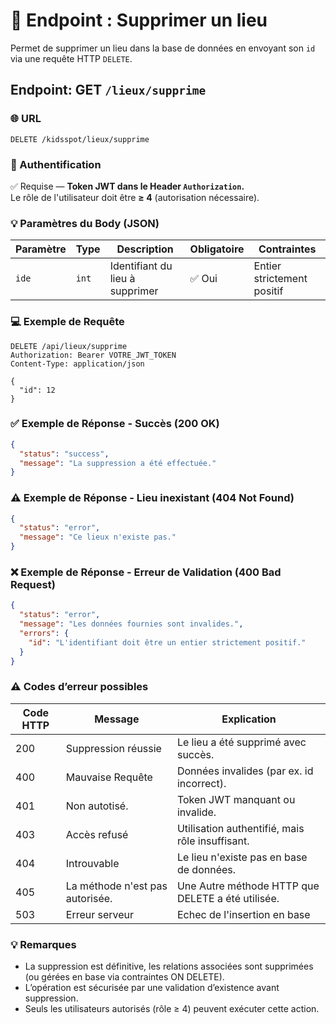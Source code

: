 # 📍 Endpoint : Supprimer un lieu
Permet de supprimer un lieu dans la base de données en envoyant son `id` via une requête HTTP `DELETE`.

## Endpoint: GET `/lieux/supprime`

### 🌐 URL
```
DELETE /kidsspot/lieux/supprime
```

### 🔐 Authentification
✅ Requise — **Token JWT dans le Header `Authorization`.**  
Le rôle de l'utilisateur doit être **≥ 4** (autorisation nécessaire).

### 💡 Paramètres du Body (JSON)
| Paramètre | Type | Description | Obligatoire | Contraintes |
|-----------|------|-------------|-------------|-------------|
| `ide` | `int` | Identifiant du lieu à supprimer | ✅ Oui | Entier strictement positif |

### 💻 Exemple de Requête
```http
DELETE /api/lieux/supprime
Authorization: Bearer VOTRE_JWT_TOKEN
Content-Type: application/json

{
  "id": 12
}
```

### ✅ Exemple de Réponse - Succès (200 OK)
```json
{
  "status": "success",
  "message": "La suppression a été effectuée."
}
```

### ⚠️ Exemple de Réponse - Lieu inexistant (404 Not Found)
```json
{
  "status": "error",
  "message": "Ce lieux n'existe pas."
}
```

### ❌ Exemple de Réponse - Erreur de Validation (400 Bad Request)
```json
{
  "status": "error",
  "message": "Les données fournies sont invalides.",
  "errors": {
    "id": "L'identifiant doit être un entier strictement positif."
  }
}
```

### ⚠️ Codes d’erreur possibles
| Code HTTP | Message   | Explication                         |
|-----------|-----------|-------------------------------------|
| 200 | Suppression réussie | Le lieu a été supprimé avec succès. |
| 400 | Mauvaise Requête | Données invalides (par ex. id incorrect). |
| 401 | Non autotisé. | Token JWT manquant ou invalide. |
| 403 | Accès refusé | Utilisation authentifié, mais rôle insuffisant. |
| 404 | Introuvable | Le lieu n'existe pas en base de données. |
| 405 | La méthode n'est pas autorisée. | Une Autre méthode HTTP que DELETE a été utilisée. |
| 503 | Erreur serveur | Echec de l'insertion en base |

### 💡 Remarques
- La suppression est définitive, les relations associées sont supprimées (ou gérées en base via contraintes ON DELETE).
- L’opération est sécurisée par une validation d’existence avant suppression.
- Seuls les utilisateurs autorisés (rôle ≥ 4) peuvent exécuter cette action.